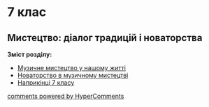 <div id="hypercomments_widget" class="js-hypercomments-widget invisible"></div>

# 7 клас

## Мистецтво: діалог традицій і новаторства

<b>Зміст розділу:</b><br>

<ul class="articles">
    <li class="chapter " data-level="1" data-path="muz_mistectvo.html">
            <a href="muz_mistectvo.html">
                    <b></b>
                Музичне мистецтво у нашому житті
            </a>
    </li>
    <li class="chapter " data-level="2" data-path="novatorstvo_v_muz_mistectvo.html">
            <a href="novatorstvo_v_muz_mistectvo.html">
                    <b></b>
                Новаторство в музичному мистецтві
            </a>
    </li>
    <li class="chapter " data-level="3" data-path="naprykyncy_7_klasu.html">
            <a href="naprykyncy_7_klasu.html">
                    <b></b>
                Наприкінці 7 класу
            </a>
    </li>
</ul>


<div class="js-hypercomments-container">
<a href="http://hypercomments.com" class="hc-link" title="comments widget">comments powered by HyperComments</a>
</div>